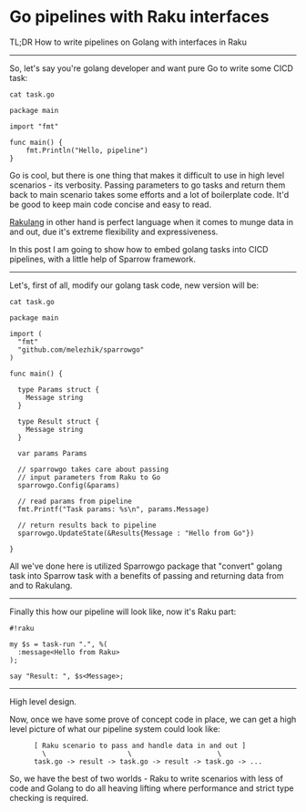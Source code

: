 # Go pipelines with Raku interfaces

TL;DR How to write pipelines on Golang with interfaces in Raku

---

So, let's say you're golang developer and want pure Go to write some CICD task:

`cat task.go`

```golang
package main

import "fmt"

func main() {
	fmt.Println("Hello, pipeline")
}

```

Go is cool, but there is one thing that makes it difficult to use in high level scenarios - its verbosity. Passing parameters to go tasks and return them back to main scenario takes some efforts and a lot of boilerplate code. It'd be good to keep main code concise and easy to read. 

[Rakulang](https://raku.org) in other hand is perfect language when it comes to munge data in and out, due it's extreme flexibility and expressiveness. 

In this post I am going to show how to embed golang tasks into CICD pipelines, with a little help of Sparrow framework.

---

Let's, first of all, modify our golang task code, new version will be:


`cat task.go`

```golang
package main

import (
  "fmt"
  "github.com/melezhik/sparrowgo"
)

func main() {

  type Params struct {
    Message string
  }

  type Result struct {
    Message string
  }

  var params Params

  // sparrowgo takes care about passing 
  // input parameters from Raku to Go
  sparrowgo.Config(&params)

  // read params from pipeline
  fmt.Printf("Task params: %s\n", params.Message)

  // return results back to pipeline 
  sparrowgo.UpdateState(&Results{Message : "Hello from Go"})

}
```

All we've done here is utilized Sparrowgo package that "convert" golang task into Sparrow task with a benefits of passing and returning data from and to Rakulang.  

---

Finally this how our pipeline will look like, now it's Raku part:

```
#!raku

my $s = task-run ".", %(
  :message<Hello from Raku>
);

say "Result: ", $s<Message>;
```

---

High level design.

Now, once we have some prove of concept code in place, we can get a high level picture of what our pipeline system could look like:


```
      [ Raku scenario to pass and handle data in and out ]
        \                    \                     \          
      task.go -> result -> task.go -> result -> task.go -> ...
```

So, we have the best of two worlds - Raku to write scenarios with less of code and Golang to do all heaving lifting where performance and strict type checking is required. 
